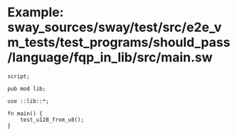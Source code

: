 # Example: sway_sources/sway/test/src/e2e_vm_tests/test_programs/should_pass/language/fqp_in_lib/src/main.sw

```sway
script;

pub mod lib;

use ::lib::*;

fn main() {
    test_u128_from_u8();
}

```
